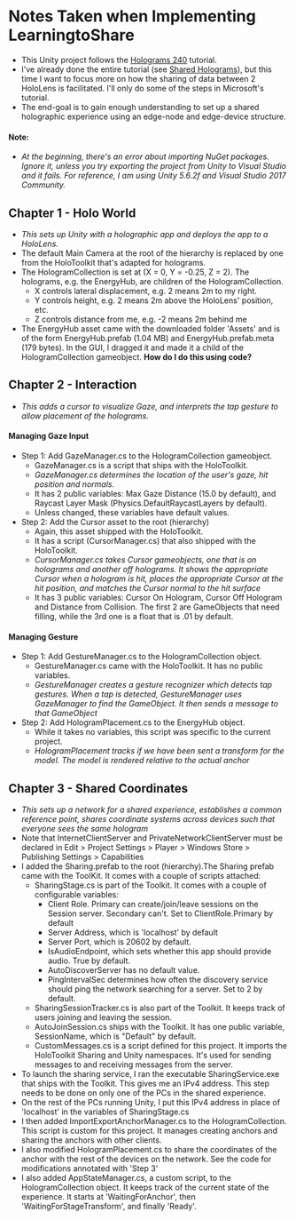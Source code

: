 # Notes Taken when Implementing LearningtoShare
* This Unity project follows the [Holograms 240](https://developer.microsoft.com/en-us/windows/mixed-reality/holograms_240) tutorial.
* I've already done the entire tutorial (see [Shared Holograms](https://github.com/dchege711/Augmented_Reality/tree/master/Unity/SharedHolograms)), but this time I want to focus more on how the sharing of data between 2 HoloLens is facilitated. I'll only do some of the steps in Microsoft's tutorial.
* The end-goal is to gain enough understanding to set up a shared holographic experience using an edge-node and edge-device structure.

#### Note:
* *At the beginning, there's an error about importing NuGet packages. Ignore it, unless you try exporting the project from Unity to Visual Studio and it fails. For reference, I am using Unity 5.6.2f and Visual Studio 2017 Community.*

## Chapter 1 - Holo World
* *This sets up Unity with a holographic app and deploys the app to a HoloLens.*
* The default Main Camera at the root of the hierarchy is replaced by one from the HoloToolkit that's adapted for holograms.
* The HologramCollection is set at (X = 0, Y = -0.25, Z = 2). The holograms, e.g. the EnergyHub, are children of the HologramCollection.
    * X controls lateral displacement, e.g. 2 means 2m to my right.
    * Y controls height, e.g. 2 means 2m above the HoloLens' position, etc.
    * Z controls distance from me, e.g. -2 means 2m behind me
* The EnergyHub asset came with the downloaded folder 'Assets' and is of the form EnergyHub.prefab (1.04 MB) and EnergyHub.prefab.meta (179 bytes). In the GUI, I dragged it and made it a child of the HologramCollection gameobject. **How do I do this using code?**

## Chapter 2 - Interaction
* *This adds a cursor to visualize Gaze, and interprets the tap gesture to allow placement of the holograms.*
#### Managing Gaze Input
* Step 1: Add GazeManager.cs to the HologramCollection gameobject.
    * GazeManager.cs is a script that ships with the HoloToolkit.
    * *GazeManager.cs determines the location of the user's gaze, hit position and normals.*
    * It has 2 public variables: Max Gaze Distance (15.0 by default), and Raycast Layer Mask (Physics.DefaultRaycastLayers by default).
    * Unless changed, these variables have default values.
* Step 2: Add the Cursor asset to the root (hierarchy)
    * Again, this asset shipped with the HoloToolkit.
    * It has a script (CursorManager.cs) that also shipped with the HoloToolkit.
    * *CursorManager.cs takes Cursor gameobjects, one that is on holograms and another off holograms. It shows the appropriate Cursor when a hologram is hit, places the appropriate Cursor at the hit position, and matches the Cursor normal to the hit surface*
    * It has 3 public variables: Cursor On Hologram, Cursor Off Hologram and Distance from Collision. The first 2 are GameObjects that need filling, while the 3rd one is a float that is .01 by default.
#### Managing Gesture
* Step 1: Add GestureManager.cs to the HologramCollection object.
    * GestureManager.cs came with the HoloToolkit. It has no public variables.
    * *GestureManager creates a gesture recognizer which detects tap gestures. When a tap is detected, GestureManager uses GazeManager to find the GameObject. It then sends a message to that GameObject*
* Step 2: Add HologramPlacement.cs to the EnergyHub object.
    * While it takes no variables, this script was specific to the current project.
    * *HologramPlacement tracks if we have been sent a transform for the model. The model is rendered relative to the actual anchor*

## Chapter 3 - Shared Coordinates
* *This sets up a network for a shared experience, establishes a common reference point, shares coordinate systems across devices such that everyone sees the same hologram*
* Note that InternetClientServer and PrivateNetworkClientServer must be declared in Edit > Project Settings > Player > Windows Store > Publishing Settings > Capabilities
* I added the Sharing.prefab to the root (hierarchy).The Sharing prefab came with the ToolKit. It comes with a couple of scripts attached:
    * SharingStage.cs is part of the Toolkit. It comes with a couple of configurable variables:
        * Client Role. Primary can create/join/leave sessions on the Session server. Secondary can't. Set to ClientRole.Primary by default
        * Server Address, which is 'localhost' by default
        * Server Port, which is 20602 by default.
        * IsAudioEndpoint, which sets whether this app should provide audio. True by default.
        * AutoDiscoverServer has no default value.
        * PingIntervalSec determines how often the discovery service should ping the network searching for a server. Set to 2 by default.
    * SharingSessionTracker.cs is also part of the Toolkit. It keeps track of users joining and leaving the session.
    * AutoJoinSession.cs ships with the Toolkit. It has one public variable, SessionName, which is "Default" by default.
    * CustomMessages.cs is a script defined for this project. It imports the HoloToolkit Sharing and Unity namespaces. It's used for sending messages to and receiving messages from the server.
* To launch the sharing service, I ran the executable SharingService.exe that ships with the Toolkit. This gives me an IPv4 address. This step needs to be done on only one of the PCs in the shared experience.
* On the rest of the PCs running Unity, I put this IPv4 address in place of 'localhost' in the variables of SharingStage.cs
* I then added ImportExportAnchorManager.cs to the HologramCollection. This script is custom for this project. It manages creating anchors and sharing the anchors with other clients.
* I also modified HologramPlacement.cs to share the coordinates of the anchor with the rest of the devices on the network. See the code for modifications annotated with 'Step 3'
* I also added AppStateManager.cs, a custom script, to the HologramCollection object. It keeps track of the current state of the experience. It starts at 'WaitingForAnchor', then 'WaitingForStageTransform', and finally 'Ready'.
